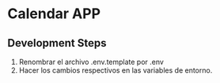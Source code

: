 # Calendar APP

## Development Steps

1. Renombrar el archivo .env.template por .env
2. Hacer los cambios respectivos en las variables de entorno.
